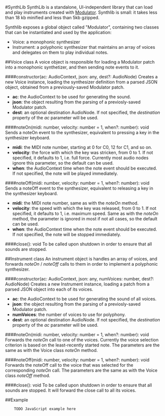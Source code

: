 #SynthLib
SynthLib is a standalone, UI-independent library that can load and play instruments
created with [Modulator](https://github.com/lcrespom/Modulator).
Synthlib is small: it takes less than 18 kb minified and less than 5kb gzipped.

Synthlib exposes a global object called "Modulator", containing two classes that
can be instantiated and used by the application:

- Voice: a monophonic synthesizer
- Instrument: a polyphonic synthesizer that maintains an array of voices
	and delegates on them to play individual notes.

##Voice class
A voice object is responsible for loading a Modulator patch into a
monophonic synthetizer, and then sending note events to it.

####constructor(ac: AudioContext, json: any, dest?: AudioNode)
Creates a new Voice instance, loading the synthesizer definition from
a parsed JSON object, obtained from a previously-saved Modulator patch.

- **ac**: the AudioContext to be used for generating the sound.
- **json**: the object resulting from the parsing of a previosly-saved
	Modulator patch.
- **dest**: an optional destination AudioNode. If not specified, the
	*destination* property of the *ac* parameter will be used.

####noteOn(midi: number, velocity: number = 1, when?: number): void
Sends a noteOn event to the synthesizer, equivalent to pressing a
key in the synthesizer keyboard.

- **midi**: the MIDI note number, starting at 0 for C0, 12 for C1, and
	so on.
- **velocity**: the force with which the key was stricken, from 0 to 1.
	If not specified, it defaults to 1, i.e. full force. Currently most
	audio nodes ignore this parameter, so the default can be used.
- **when**: the AudioContext time when the note event should be executed.
	If not specified, the note will be played immediately. 

####noteOff(midi: number, velocity: number = 1, when?: number): void
Sends a noteOff event to the synthesizer, equivalent to releasing a key
in the synthesizer keyboard.

- **midi**: the MIDI note number, same as with the *noteOn* method.
- **velocity**: the speed with which the key was released, from 0 to 1.
	If not specified, it defaults to 1, i.e. maximum speed. Same as with the
	*noteOn* method, the parameter is ignored in most if not all cases, so
	the default can be used.
- **when**: the AudioContext time when the note event should be executed.
	If not specified, the note will be stopped immediately. 

####close(): void
To be called upon shutdown in order to ensure that all sounds are stopped.

##Instrument class
An instrument object is handles an array of voices, and forwards *noteOn* / *noteOff*
calls to them in order to implement a polyphonic synthesizer.

####constructor(ac: AudioContext, json: any, numVoices: number, dest?: AudioNode)
Creates a new Instrument instance, loading a patch from a parsed JSON
object into each of its voices.

- **ac**: the AudioContext to be used for generating the sound of all voices.
- **json**: the object resulting from the parsing of a previosly-saved
	Modulator patch.
- **numVoices**: the number of voices to use for polyphony.
- **dest**: an optional destination AudioNode. If not specified, the
	*destination* property of the *ac* parameter will be used.

####noteOn(midi: number, velocity: number = 1, when?: number): void
Forwards the *noteOn* call to one of the voices. Currently the voice selection criterion
is based on the least-recently started note. The parameters are the same as with the
Voice class *noteOn* method.

####noteOff(midi: number, velocity: number = 1, when?: number): void
Forwards the noteOff call to the voice that was selected for the corresponding 
*noteOn* call. The parameters are the same as with the Voice class *noteOff* method.

####close(): void
To be called upon shutdown in order to ensure that all sounds are stopped. It will
forward the close call to all its voices.


##Example
```
	TODO JavaScript example here
```